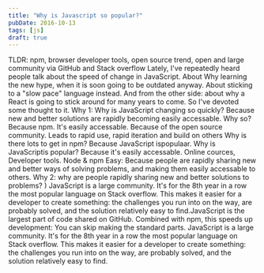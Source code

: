 ```yaml
---
title: "Why is Javascript so popular?"
pubDate: 2016-10-13
tags: [js]
draft: true
---
```


TLDR: npm, browser developer tools, open source trend, open and large community via GitHub and Stack overflow Lately, I've repeatedly heard people talk about the speed of change in JavaScript. About Why learning the new hype, when it is soon going to be outdated anyway. About sticking to a "slow pace" language instead. And from the other side: about why a React is going to stick around for many years to come. So I've devoted some thought to it. Why 1: Why is JavaScript changing so quickly? Because new and better solutions are rapidly becoming easily accessable. Why so? Because npm. It's easily accessable. Because of the open source community. Leads to rapid use, rapid iteration and build on others Why is there lots to get in npm? Because JavaScript ispopulaar. Why is JavaScriptis popular? Because it's easily accessable. Online cources, Developer tools. Node & npm Easy: Because people are rapidly sharing new and better ways of solving problems, and making them easily accessable to others. Why 2: why are people rapidly sharing new and better solutions to problems? ) JavaScript is a large community. It's for the 8th year in a row the most popular language on Stack overflow. This makes it easier for a developer to create something: the challenges you run into on the way, are probably solved, and the solution relatively easy to find.JavaScript is the largest part of code shared on GitHub. Combined with npm, this speeds up development: You can skip making the standard parts. JavaScript is a large community. It's for the 8th year in a row the most popular language on Stack overflow. This makes it easier for a developer to create something: the challenges you run into on the way, are probably solved, and the solution relatively easy to find.
